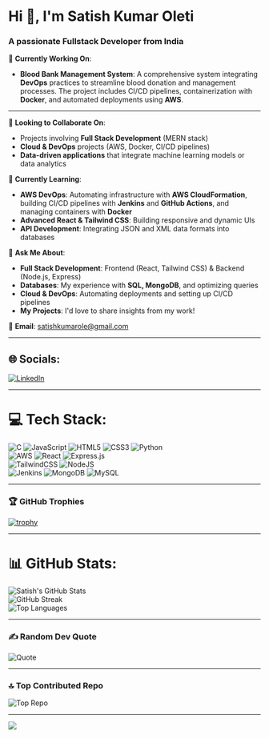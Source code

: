 # Hi 👋, I'm Satish Kumar Oleti  
### A passionate Fullstack Developer from India

🚀 **Currently Working On**:  
- **Blood Bank Management System**: A comprehensive system integrating **DevOps** practices to streamline blood donation and management processes. The project includes CI/CD pipelines, containerization with **Docker**, and automated deployments using **AWS**.

---

🤝 **Looking to Collaborate On**:  
- Projects involving **Full Stack Development** (MERN stack)  
- **Cloud & DevOps** projects (AWS, Docker, CI/CD pipelines)  
- **Data-driven applications** that integrate machine learning models or data analytics  

🌱 **Currently Learning**:  
- **AWS DevOps**: Automating infrastructure with **AWS CloudFormation**, building CI/CD pipelines with **Jenkins** and **GitHub Actions**, and managing containers with **Docker**  
- **Advanced React & Tailwind CSS**: Building responsive and dynamic UIs  
- **API Development**: Integrating JSON and XML data formats into databases  

💬 **Ask Me About**:  
- **Full Stack Development**: Frontend (React, Tailwind CSS) & Backend (Node.js, Express)  
- **Databases**: My experience with **SQL, MongoDB**, and optimizing queries  
- **Cloud & DevOps**: Automating deployments and setting up CI/CD pipelines  
- **My Projects**: I'd love to share insights from my work!  

📧 **Email**: [satishkumarole@gmail.com](mailto:satishkumarole@gmail.com)

---

## 🌐 Socials:  
[![LinkedIn](https://img.shields.io/badge/LinkedIn-%230077B5.svg?style=for-the-badge&logo=linkedin&logoColor=white)](https://linkedin.com/in/satisholeti)

---

# 💻 Tech Stack:
![C](https://img.shields.io/badge/c-%2300599C.svg?style=for-the-badge&logo=c&logoColor=white) ![JavaScript](https://img.shields.io/badge/javascript-%23323330.svg?style=for-the-badge&logo=javascript&logoColor=%23F7DF1E) ![HTML5](https://img.shields.io/badge/html5-%23E34F26.svg?style=for-the-badge&logo=html5&logoColor=white) ![CSS3](https://img.shields.io/badge/css3-%231572B6.svg?style=for-the-badge&logo=css3&logoColor=white) ![Python](https://img.shields.io/badge/python-3670A0?style=for-the-badge&logo=python&logoColor=ffdd54)  
![AWS](https://img.shields.io/badge/AWS-%23FF9900.svg?style=for-the-badge&logo=amazon-aws&logoColor=white) ![React](https://img.shields.io/badge/react-%2320232a.svg?style=for-the-badge&logo=react&logoColor=%2361DAFB) ![Express.js](https://img.shields.io/badge/express.js-%23404d59.svg?style=for-the-badge&logo=express&logoColor=%2361DAFB)  
![TailwindCSS](https://img.shields.io/badge/tailwindcss-%2338B2AC.svg?style=for-the-badge&logo=tailwind-css&logoColor=white) ![NodeJS](https://img.shields.io/badge/node.js-6DA55F?style=for-the-badge&logo=node.js&logoColor=white)  
![Jenkins](https://img.shields.io/badge/jenkins-%232C5263.svg?style=for-the-badge&logo=jenkins&logoColor=white) ![MongoDB](https://img.shields.io/badge/MongoDB-%234ea94b.svg?style=for-the-badge&logo=mongodb&logoColor=white) ![MySQL](https://img.shields.io/badge/mysql-4479A1.svg?style=for-the-badge&logo=mysql&logoColor=white)

---

### 🏆 GitHub Trophies  
[![trophy](https://github-profile-trophy.vercel.app/?username=OLETISATISHKUMAR&theme=darkhub&no-frame=true&row=1&column=6)](https://github.com/ryo-ma/github-profile-trophy)

---

# 📊 GitHub Stats:
![Satish's GitHub Stats](https://github-readme-stats.vercel.app/api?username=OLETISATISHKUMAR&theme=dark&hide_border=false&include_all_commits=true&count_private=false)  
![GitHub Streak](https://github-readme-streak-stats.herokuapp.com/?user=OLETISATISHKUMAR&theme=dark&hide_border=false)  
![Top Languages](https://github-readme-stats.vercel.app/api/top-langs/?username=OLETISATISHKUMAR&theme=dark&hide_border=false&include_all_commits=true&count_private=false&layout=compact)

---

### ✍️ Random Dev Quote  
![Quote](https://quotes-github-readme.vercel.app/api?type=horizontal&theme=radical)

---

### 🔝 Top Contributed Repo  
![Top Repo](https://github-contributor-stats.vercel.app/api?username=OLETISATISHKUMAR&limit=5&theme=dark&combine_all_yearly_contributions=true)

---

[![](https://visitcount.itsvg.in/api?id=OLETISATISHKUMAR&icon=0&color=0)](https://visitcount.itsvg.in)

<!-- Proudly created with GPRM ( https://gprm.itsvg.in ) -->
